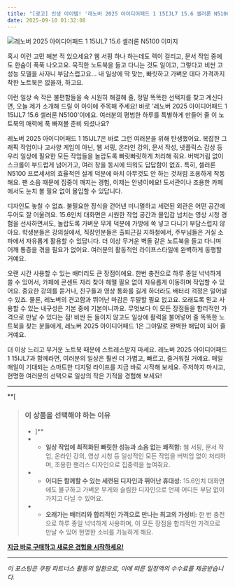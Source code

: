 ```yaml
---
title: "[광고] 인생 아이템! '레노버 2025 아이디어패드 1 15IJL7 15.6 셀러론 N5100'을(를) 만나보세요."
date: 2025-09-10 01:32:08
---
```

![레노버 2025 아이디어패드 1 15IJL7 15.6 셀러론 N5100 이미지](https://ads-partners.coupang.com/image1/f4FRTKFCoRPTecN5f_c5_JvHEaI9EKfAH4NxeaIW-aNjsHt9OO-MCZCjhQcOVB5ySJxUvcElLCqbx-zq4ebKliznoN39lquwoSYR65lK7lqN0VAuw6ogjikS_BP4VBpHwhbexVpP67ZsmtBb20NBOuUKsAD1GKQn4dm4iXXPBWh-ZgM5m5EaRxC5gN4nhUw5MDs1UZMHzAgURiGB5nKGmghL6mKcQkXkPmIPVS_NqdVVBYMcR8UtcESB9ZWN9hBWm-ThsY6dcYehmocZ2466CwPKHMk=)

혹시 이런 고민 해본 적 있으세요? 웹 서핑 하나 하는데도 렉이 걸리고, 문서 작업 중에도 한숨이 푹푹 나오고요. 묵직한 노트북을 들고 다니는 것도 일이고, 그렇다고 비싼 고성능 모델을 사자니 부담스럽고요… 내 일상에 딱 맞는, 빠릿하고 가벼운 데다 가격까지 착한 노트북은 없을까, 하고요.

이런 일상 속 작은 불편함들을 속 시원히 해결해 줄, 정말 똑똑한 선택지를 찾고 계신다면, 오늘 제가 소개해 드릴 이 아이에 주목해 주세요! 바로 '레노버 2025 아이디어패드 1 15IJL7 15.6 셀러론 N5100'이에요. 여러분의 평범한 하루를 특별하게 만들어 줄 이 노트북의 매력에 푹 빠져볼 준비 되셨나요?

레노버 2025 아이디어패드 1 15IJL7은 바로 그런 여러분을 위해 탄생했어요. 복잡한 그래픽 작업이나 고사양 게임이 아닌, 웹 서핑, 온라인 강의, 문서 작성, 넷플릭스 감상 등 우리 일상에 필요한 모든 작업들을 놀랍도록 빠릿빠릿하게 처리해 줘요. 버벅거림 없이 스크롤이 부드럽게 넘어가고, 여러 창을 동시에 띄워도 답답함이 없죠. 특히, 셀러론 N5100 프로세서의 효율적인 설계 덕분에 마치 아무것도 안 하는 것처럼 조용하게 작동해요. 팬 소음 때문에 집중이 깨지는 경험, 이제는 안녕이에요! 도서관이나 조용한 카페에서도 눈치 볼 필요 없이 몰입할 수 있답니다.

디자인도 놓칠 수 없죠. 불필요한 장식을 걷어낸 미니멀하고 세련된 외관은 어떤 공간에 두어도 잘 어울려요. 15.6인치 대화면은 시원한 작업 공간과 몰입감 넘치는 영상 시청 경험을 선사하면서도, 놀랍도록 가벼운 무게 덕분에 가방에 쏙 넣고 다니기 부담스럽지 않아요. 학생분들은 강의실에서, 직장인분들은 출퇴근길 지하철에서, 주부님들은 거실 소파에서 자유롭게 활용할 수 있답니다. 더 이상 무거운 벽돌 같은 노트북을 들고 다니며 어깨 통증을 겪을 필요가 없어요. 여러분의 활동적인 라이프스타일에 완벽하게 동행할 거예요.

오랜 시간 사용할 수 있는 배터리도 큰 장점이에요. 한번 충전으로 하루 종일 넉넉하게 쓸 수 있어서, 카페에 콘센트 자리 찾아 헤맬 필요 없이 자유롭게 이동하며 작업할 수 있어요. 중요한 강의를 듣거나, 친구들과 영상 통화를 길게 하더라도 배터리 걱정은 덜어낼 수 있죠. 물론, 레노버의 견고함과 뛰어난 마감은 두말할 필요 없고요. 오래도록 믿고 사용할 수 있는 내구성은 기본 중에 기본이니까요. 무엇보다 이 모든 장점들을 합리적인 가격으로 만날 수 있다는 점! 비싼 돈 들이지 않고도 일상에 활력을 불어넣어 줄 똑똑한 노트북을 찾는 분들에게, 레노버 2025 아이디어패드 1은 그야말로 완벽한 해답이 되어 줄 거예요.

더 이상 느리고 무거운 노트북 때문에 스트레스받지 마세요. 레노버 2025 아이디어패드 1 15IJL7과 함께라면, 여러분의 일상은 훨씬 더 가볍고, 빠르고, 즐거워질 거예요. 매일매일이 기대되는 스마트한 디지털 라이프를 지금 바로 시작해 보세요. 주저하지 마시고, 현명한 여러분의 선택으로 일상의 작은 기적을 경험해 보세요!

---

**[


> ### 이 상품을 선택해야 하는 이유
> - ]**
> - *   **일상 작업에 최적화된 빠릿한 성능과 소음 없는 쾌적함:** 웹 서핑, 문서 작업, 온라인 강의, 영상 시청 등 일상적인 모든 작업을 버벅임 없이 처리하며, 조용한 팬리스 디자인으로 집중력을 높여줘요.
> - *   **어디든 함께할 수 있는 세련된 디자인과 뛰어난 휴대성:** 15.6인치 대화면에도 불구하고 가벼운 무게와 슬림한 디자인으로 언제 어디든 부담 없이 가지고 다닐 수 있어요.
> - *   **오래가는 배터리와 합리적인 가격으로 만나는 최고의 가성비:** 한 번 충전으로 하루 종일 넉넉하게 사용하며, 이 모든 장점을 합리적인 가격으로 만날 수 있어 현명한 소비를 가능하게 해요.


[**지금 바로 구매하고 새로운 경험을 시작하세요!**](https://link.coupang.com/re/AFFSDP?lptag=AF8916626&pageKey=8586262353&itemId=24891931836&vendorItemId=91898552238&traceid=V0-153-f57f8da39dda52fa&requestid=20250910103148862283641408&token=31850C%7CGM)

---
_이 포스팅은 쿠팡 파트너스 활동의 일환으로, 이에 따른 일정액의 수수료를 제공받습니다._
